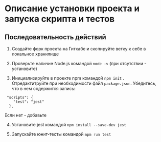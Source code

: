 # Описание установки проекта и запуска скрипта и тестов

## Последовательность действий

1. Создайте форк проекта на Гитхабе и скопируйте ветку к себе в локальное хранилище

2. Проверьте наличие Node.js командой `node -v` (при отсутствии - установите)

3. Инициализируйте в проекте npm командой `npm init` . Отредактитруйте при необходимости файл `package.json`. Убедитесь, что в нем содержится запись:

```
 "scripts": {
    "test": "jest"
  },
```

Если нет - добавьте

4. Установите jest командой `npm install --save-dev jest`

5. Запускайте юнит-тесты командой `npm run test`

